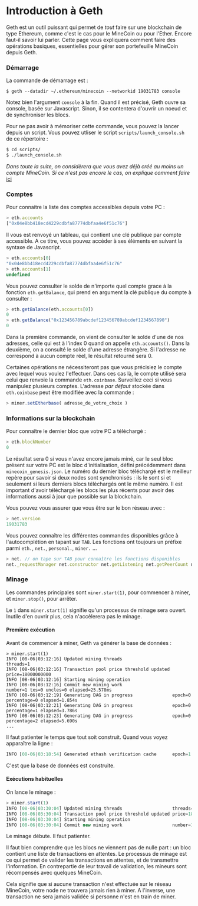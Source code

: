 # Introduction à Geth

Geth est un outil puissant qui permet de *tout* faire sur une blockchain de type Ethereum, comme c'est le cas pour le MineCoin ou pour l'Ether. Encore faut-il savoir lui parler. Cette page vous expliquera comment faire des opérations basiques, essentielles pour gérer son portefeuille MineCoin depuis Geth.

### Démarrage

La commande de démarrage est :

`$ geth --datadir ~/.ethereum/minecoin --networkid 19031783 console`

Notez bien l'argument `console` à la fin. Quand il est précisé, Geth ouvre sa console, basée sur Javascript. Sinon, il se contentera d'ouvrir un noeud et de synchroniser les blocs.

Pour ne pas avoir à mémoriser cette commande, vous pouvez la lancer depuis un script. Vous pouvez utliser le script `scripts/launch_console.sh` de ce répertoire :

```bash
$ cd scripts/
$ ./launch_console.sh
```

_Dans toute la suite, on considèrera que vous avez déjà créé au moins un compte MineCoin. Si ce n'est pas encore le cas, on explique comment faire_ [ici](https://github.com/baptistecolin/minecoin/blob/master/docs/account_creation.md)

### Comptes

Pour connaitre la liste des comptes accessibles depuis votre PC :

```javascript
> eth.accounts
["0x04e8bb418ecd4229cdbfa87774dbfaa4e6f51c76"]
```

Il vous est renvoyé un tableau, qui contient une clé publique par compte accessible. A ce titre, vous pouvez accéder à ses éléments en suivant la syntaxe de Javascript.

```javascript
> eth.accounts[0]
"0x04e8bb418ecd4229cdbfa87774dbfaa4e6f51c76"
> eth.accounts[1]
undefined
```

Vous pouvez consulter le solde de n'importe quel compte grace à la fonction `eth.getBalance`, qui prend en argument la clé publique du compte à consulter :

```javascript
> eth.getBalance(eth.accounts[0])
0
> eth.getBalance("0x123456789abcdef123456789abcdef1234567890")
0
```

Dans la première commande, on vient de consulter le solde d'une de nos adresses, celle qui est à l'index 0 quand on appelle `eth.accounts()`. Dans la deuxième, on a consulté le solde d'une adresse étrangère. Si l'adresse ne correspond à aucun compte réel, le résultat retourné sera 0.

Certaines opérations ne nécessiteront pas que vous précisiez le compte avec lequel vous voulez l'effectuer. Dans ces cas là, le compte utilisé sera celui que renvoie la commande `eth.coinbase`. Surveillez ceci si vous manipulez plusieurs comptes. L'adresse _par défaut_ stockée dans `eth.coinbase` peut être modifiée avec la commande :

```javascript
> miner.setEtherbase( adresse_de_votre_choix )
```

### Informations sur la blockchain

Pour connaître le dernier bloc que votre PC a téléchargé :

```javascript
> eth.blockNumber
0
```

Le résultat sera 0 si vous n'avez encore jamais miné, car le seul bloc présent sur votre PC est le bloc d'initialisation, défini précédemment dans `minecoin_genesis.json`. Le numéro du dernier bloc téléchargé est le meilleur repère pour savoir si deux nodes sont synchronisés : ils le sont si et seulement si leurs derniers blocs téléchargés ont le même numéro. Il est important d'avoir téléchargé les blocs les plus récents pour avoir des informations aussi à jour que possible sur la blockchain.

Vous pouvez vous assurer que vous être sur le bon réseau avec :

```javascript
> net.version
19031783
```

Vous pouvez connaître les différentes commandes disponibles grâce à l'autocomplétion en tapant sur `TAB`. Les fonctions ont toujours un préfixe parmi `eth.`, `net.`, `personal.`, `miner.` ...

```javascript
> net. // on tape sur TAB pour connaître les fonctions disponibles
net._requestManager net.constructor net.getListening net.getPeerCount net.getVersion net.listening net.peerCount net.version 
```

### Minage

Les commandes principales sont `miner.start(1)`, pour commencer à miner, et `miner.stop()`, pour arrêter.

Le `1` dans `miner.start(1)` signifie qu'un processus de minage sera ouvert. Inutile d'en ouvrir plus, cela n'accèlerera pas le minage.
#### Première exécution

Avant de commencer à miner, Geth va générer la base de données :

```javascrit
> miner.start(1)
INFO [08-06|03:12:16] Updated mining threads                   threads=1
INFO [08-06|03:12:16] Transaction pool price threshold updated price=18000000000
INFO [08-06|03:12:16] Starting mining operation 
INFO [08-06|03:12:16] Commit new mining work                   number=1 txs=0 uncles=0 elapsed=25.578ms
INFO [08-06|03:12:19] Generating DAG in progress               epoch=0 percentage=0 elapsed=1.854s
INFO [08-06|03:12:21] Generating DAG in progress               epoch=0 percentage=1 elapsed=3.786s
INFO [08-06|03:12:23] Generating DAG in progress               epoch=0 percentage=2 elapsed=5.690s
...
```

Il faut patienter le temps que tout soit construit. Quand vous voyez apparaître la ligne :

```javascript
INFO [08-06|03:18:54] Generated ethash verification cache      epoch=1 elapsed=3m25.612s
```

C'est que la base de données est construite.

#### Exécutions habituelles

On lance le minage :

```javascript
> miner.start(1)
INFO [08-06|03:30:04] Updated mining threads                   threads=1
INFO [08-06|03:30:04] Transaction pool price threshold updated price=18000000000
INFO [08-06|03:30:04] Starting mining operation 
INFO [08-06|03:30:04] Commit new mining work                   number=1 txs=0 uncles=0 elapsed=411.502µs
```

Le minage débute. Il faut patienter. 

Il faut bien comprendre que les blocs ne viennent pas de nulle part : un bloc contient une liste de transactions en attentes. Le processus de minage est ce qui permet de valider les transactions en attentes, et de transmettre l'information. En contrepartie de leur travail de validation, les mineurs sont récompensés avec quelques MineCoin.

Cela signifie que si aucune transaction n'est effectuée sur le réseau MineCoin, votre node ne trouvera jamais rien à miner. A l'inverse, une transaction ne sera jamais validée si personne n'est en train de miner.

